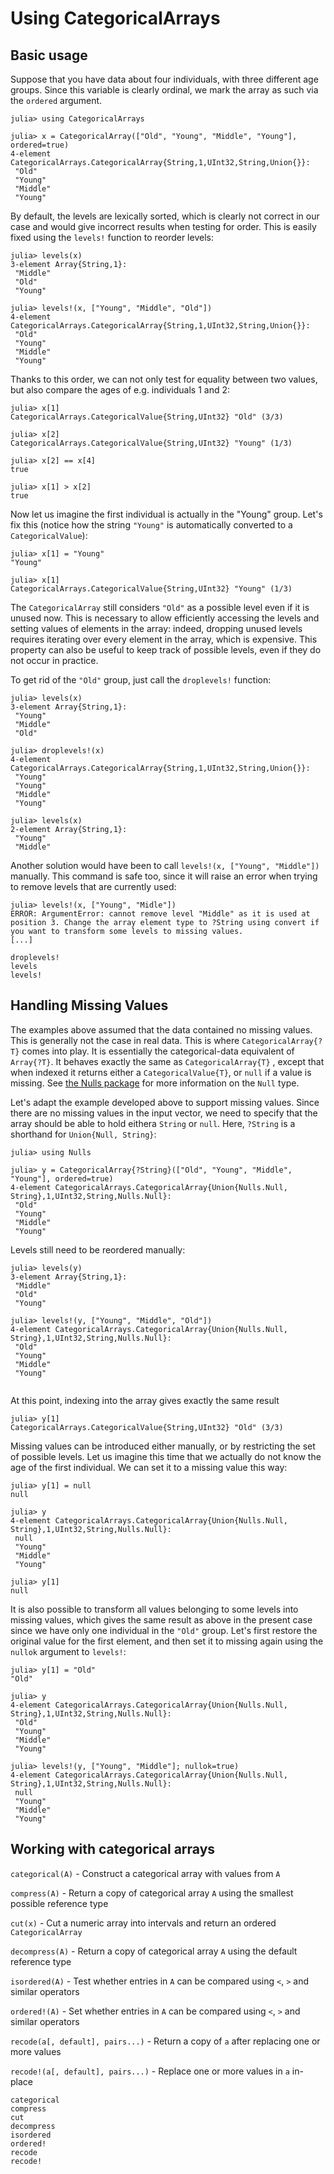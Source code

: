 # Using CategoricalArrays

## Basic usage

Suppose that you have data about four individuals, with three different age groups. Since this variable is clearly ordinal, we mark the array as such via the `ordered` argument.

```jldoctest using
julia> using CategoricalArrays

julia> x = CategoricalArray(["Old", "Young", "Middle", "Young"], ordered=true)
4-element CategoricalArrays.CategoricalArray{String,1,UInt32,String,Union{}}:
 "Old"   
 "Young" 
 "Middle"
 "Young" 

```

By default, the levels are lexically sorted, which is clearly not correct in our case and would give incorrect results when testing for order. This is easily fixed using the `levels!` function to reorder levels:

```jldoctest using
julia> levels(x)
3-element Array{String,1}:
 "Middle"
 "Old"   
 "Young" 

julia> levels!(x, ["Young", "Middle", "Old"])
4-element CategoricalArrays.CategoricalArray{String,1,UInt32,String,Union{}}:
 "Old"   
 "Young" 
 "Middle"
 "Young" 

```

Thanks to this order, we can not only test for equality between two values, but also compare the ages of e.g. individuals 1 and 2:

```jldoctest using
julia> x[1]
CategoricalArrays.CategoricalValue{String,UInt32} "Old" (3/3)

julia> x[2]
CategoricalArrays.CategoricalValue{String,UInt32} "Young" (1/3)

julia> x[2] == x[4]
true

julia> x[1] > x[2]
true

```

Now let us imagine the first individual is actually in the "Young" group. Let's fix this (notice how the string `"Young"` is automatically converted to a `CategoricalValue`): 

```jldoctest using
julia> x[1] = "Young"
"Young"

julia> x[1]
CategoricalArrays.CategoricalValue{String,UInt32} "Young" (1/3)

```

The `CategoricalArray` still considers `"Old"` as a possible level even if it is unused now. This is necessary to allow efficiently accessing the levels and setting values of elements in the array: indeed, dropping unused levels requires iterating over every element in the array, which is expensive. This property can also be useful to keep track of possible levels, even if they do not occur in practice.

To get rid of the `"Old"` group, just call the `droplevels!` function:

```jldoctest using
julia> levels(x)
3-element Array{String,1}:
 "Young" 
 "Middle"
 "Old"   

julia> droplevels!(x)
4-element CategoricalArrays.CategoricalArray{String,1,UInt32,String,Union{}}:
 "Young" 
 "Young" 
 "Middle"
 "Young" 

julia> levels(x)
2-element Array{String,1}:
 "Young" 
 "Middle"

```

Another solution would have been to call `levels!(x, ["Young", "Middle"])` manually. This command is safe too, since it will raise an error when trying to remove levels that are currently used:

```jldoctest using
julia> levels!(x, ["Young", "Midle"]) 
ERROR: ArgumentError: cannot remove level "Middle" as it is used at position 3. Change the array element type to ?String using convert if you want to transform some levels to missing values.
[...]

```

```@docs
droplevels!
levels
levels!
```

## Handling Missing Values

The examples above assumed that the data contained no missing values. This is generally not the case in real data. This is where `CategoricalArray{?T}` comes into play. It is essentially the categorical-data equivalent of `Array{?T}`. It behaves exactly the same as `CategoricalArray{T}` , except that when indexed it returns either a `CategoricalValue{T}`, or `null` if a value is missing. See [the Nulls package](https://github.com/JuliaData/Nulls.jl) for more information on the `Null` type.

Let's adapt the example developed above to support missing values. Since there are no missing values in the input vector, we need to specify that the array should be able to hold eithera `String` or `null`. Here, `?String` is a shorthand for `Union{Null, String}`:

```jldoctest using
julia> using Nulls

julia> y = CategoricalArray{?String}(["Old", "Young", "Middle", "Young"], ordered=true)
4-element CategoricalArrays.CategoricalArray{Union{Nulls.Null, String},1,UInt32,String,Nulls.Null}:
 "Old"   
 "Young" 
 "Middle"
 "Young" 

```

Levels still need to be reordered manually:

```jldoctest using
julia> levels(y)
3-element Array{String,1}:
 "Middle"
 "Old"   
 "Young" 

julia> levels!(y, ["Young", "Middle", "Old"])
4-element CategoricalArrays.CategoricalArray{Union{Nulls.Null, String},1,UInt32,String,Nulls.Null}:
 "Old"   
 "Young" 
 "Middle"
 "Young" 
 
```

At this point, indexing into the array gives exactly the same result

```jldoctest using
julia> y[1]
CategoricalArrays.CategoricalValue{String,UInt32} "Old" (3/3)
```

Missing values can be introduced either manually, or by restricting the set of possible levels. Let us imagine this time that we actually do not know the age of the first individual. We can set it to a missing value this way:

```jldoctest using
julia> y[1] = null
null

julia> y
4-element CategoricalArrays.CategoricalArray{Union{Nulls.Null, String},1,UInt32,String,Nulls.Null}:
 null    
 "Young" 
 "Middle"
 "Young" 

julia> y[1]
null

```

It is also possible to transform all values belonging to some levels into missing values, which gives the same result as above in the present case since we have only one individual in the `"Old"` group. Let's first restore the original value for the first element, and then set it to missing again using the `nullok` argument to `levels!`:

```jldoctest using
julia> y[1] = "Old"
"Old"

julia> y
4-element CategoricalArrays.CategoricalArray{Union{Nulls.Null, String},1,UInt32,String,Nulls.Null}:
 "Old"   
 "Young" 
 "Middle"
 "Young" 

julia> levels!(y, ["Young", "Middle"]; nullok=true)
4-element CategoricalArrays.CategoricalArray{Union{Nulls.Null, String},1,UInt32,String,Nulls.Null}:
 null    
 "Young" 
 "Middle"
 "Young" 

```

## Working with categorical arrays

`categorical(A)` - Construct a categorical array with values from `A`

`compress(A)` - Return a copy of categorical array `A` using the smallest possible reference type

`cut(x)` - Cut a numeric array into intervals and return an ordered `CategoricalArray`

`decompress(A)` - Return a copy of categorical array `A` using the default reference type

`isordered(A)` - Test whether entries in `A` can be compared using `<`, `>` and similar operators

`ordered!(A)` - Set whether entries in `A` can be compared using `<`, `>` and similar operators

`recode(a[, default], pairs...)` - Return a copy of `a` after replacing one or more values

`recode!(a[, default], pairs...)` - Replace one or more values in `a` in-place

```@docs
categorical
compress
cut
decompress
isordered
ordered!
recode
recode!
```
